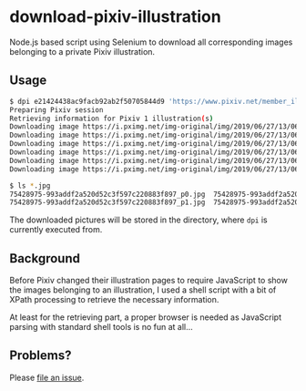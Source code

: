 # download-pixiv-illustration

Node.js based script using Selenium to download all corresponding images
belonging to a private Pixiv illustration.

## Usage

```bash
$ dpi e21424438ac9facb92ab2f50705844d9 'https://www.pixiv.net/member_illust.php?mode=medium&illust_id=75609833'
Preparing Pixiv session
Retrieving information for Pixiv 1 illustration(s)
Downloading image https://i.pximg.net/img-original/img/2019/06/27/13/06/11/75428975-993addf2a520d52c3f597c220883f897_p0.jpg
Downloading image https://i.pximg.net/img-original/img/2019/06/27/13/06/11/75428975-993addf2a520d52c3f597c220883f897_p1.jpg
Downloading image https://i.pximg.net/img-original/img/2019/06/27/13/06/11/75428975-993addf2a520d52c3f597c220883f897_p2.jpg
Downloading image https://i.pximg.net/img-original/img/2019/06/27/13/06/11/75428975-993addf2a520d52c3f597c220883f897_p3.jpg
Downloading image https://i.pximg.net/img-original/img/2019/06/27/13/06/11/75428975-993addf2a520d52c3f597c220883f897_p4.jpg
Downloading image https://i.pximg.net/img-original/img/2019/06/27/13/06/11/75428975-993addf2a520d52c3f597c220883f897_p5.jpg

$ ls *.jpg
75428975-993addf2a520d52c3f597c220883f897_p0.jpg  75428975-993addf2a520d52c3f597c220883f897_p2.jpg  75428975-993addf2a520d52c3f597c220883f897_p4.jpg
75428975-993addf2a520d52c3f597c220883f897_p1.jpg  75428975-993addf2a520d52c3f597c220883f897_p3.jpg  75428975-993addf2a520d52c3f597c220883f897_p5.jpg
```

The downloaded pictures will be stored in the directory, where `dpi` is
currently executed from.

## Background

Before Pixiv changed their illustration pages to require JavaScript to show
the images belonging to an illustration, I used a shell script with a bit
of XPath processing to retrieve the necessary information.

At least for the retrieving part, a proper browser is needed as JavaScript
parsing with standard shell tools is no fun at all…

## Problems?

Please [file an issue].

[file an issue]: https://github.com/NigridsVa/download-pixiv-illustration/issues
